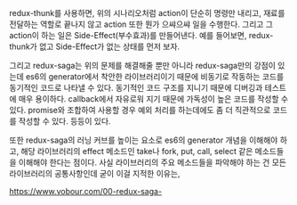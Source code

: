 redux-thunk를 사용하면, 위의 시나리오처럼 action이 단순히 명령만 내리고, 재료를 전달하는 역할로 끝나지 않고 action 또한 뭔가 으쌰으쌰 일을 수행한다. 그리고 그 action이 하는 일은 Side-Effect(부수효과)를 만들어낸다.
예를 들어보면, redux-thunk가 없고 Side-Effect가 없는 상태를 먼저 보자.

그리고 redux-saga는 위의 문제를 해결해줄 뿐만 아니라 redux-saga만의 강점이 있는데
es6의 generator에서 착안한 라이브러리이기 때문에 비동기로 작동하는 코드를 동기적인 코드로 나타낼 수 있다.
동기적인 코드 구조를 지니기 때문에 디버깅과 테스트에 매우 용이하다.
callback에서 자유로워 지기 때문에 가독성이 높은 코드를 작성할 수 있다.
promise와 조합하여 사용할 경우 예외 처리를 하는데에도 좀 더 직관적으로 코드를 작성할 수 있다.
등등이 있다.

또한 redux-saga의 러닝 커브를 높이는 요소로 es6의 generator 개념을 이해해야 하고, 해당 라이브러리의 effect 메소드인 take나 fork, put, call, select 같은 메소드들을 이해해야 한다는 점이다.
사실 라이브러리의 주요 메소드들을 파악해야 하는 건 모든 라이브러리의 공통사항인데 굳이 이걸 지적한 이유는,

https://www.vobour.com/00-redux-saga-
